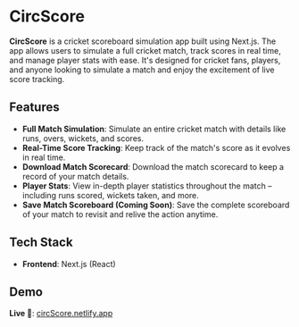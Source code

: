 # CircScore

**CircScore** is a cricket scoreboard simulation app built using Next.js. The app allows users to simulate a full cricket match, track scores in real time, and manage player stats with ease. It's designed for cricket fans, players, and anyone looking to simulate a match and enjoy the excitement of live score tracking.

## Features

- **Full Match Simulation**: Simulate an entire cricket match with details like runs, overs, wickets, and scores.
- **Real-Time Score Tracking**: Keep track of the match's score as it evolves in real time.
- **Download Match Scorecard**: Download the match scorecard to keep a record of your match details.
- **Player Stats**: View in-depth player statistics throughout the match – including runs scored, wickets taken, and more.
- **Save Match Scoreboard (Coming Soon)**: Save the complete scoreboard of your match to revisit and relive the action anytime.

## Tech Stack

- **Frontend**: Next.js (React)

## Demo

**Live 🚀**: [circScore.netlify.app](https://circscore.netlify.app)
